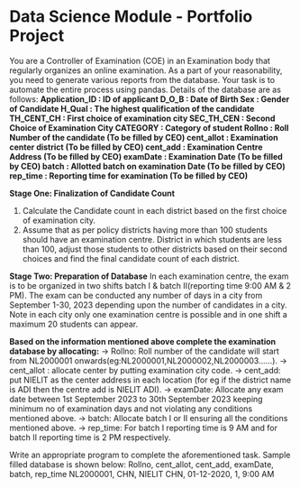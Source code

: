 # Data Science Module - Portfolio Project 

You are a Controller of Examination (COE) in an Examination body that regularly organizes an online examination. As a part of your reasonability, you need to generate various reports from the database. Your task is to automate the entire process using pandas. Details of the database are as
follows:
**Application_ID : ID of applicant
D_O_B : Date of Birth
Sex : Gender of Candidate
H_Qual : The highest qualification of the candidate
TH_CENT_CH : First choice of examination city
SEC_TH_CEN : Second Choice of Examination City
CATEGORY : Category of student
Rollno : Roll Number of the candidate (To be filled by CEO)
cent_allot : Examination center district (To be filled by CEO)
cent_add : Examination Centre Address (To be filled by CEO)
examDate : Examination Date (To be filled by CEO)
batch : Allotted batch on examination Date (To be filled by CEO)
rep_time : Reporting time for examination (To be filled by CEO)**

**Stage One: Finalization of Candidate Count**
1. Calculate the Candidate count in each district based on the first choice of examination city.
2. Assume that as per policy districts having more than 100 students should have an examination centre. District in which students are less than 100, adjust those students to other districts
based on their second choices and find the final candidate count of each district.

**Stage Two: Preparation of Database**
In each examination centre, the exam is to be organized in two shifts batch I & batch II(reporting time 9:00 AM & 2 PM). The exam can be conducted any number of days in a city from
September 1-30, 2023 depending upon the number of candidates in a city. Note in each city only one examination centre is possible and in one shift a maximum 20 students can appear.

**Based on the information mentioned above complete the examination database by allocating:**
          -> Rollno: Roll number of the candidate will start from NL2000001 onwards(eg:NL2000001,NL2000002,NL2000003……).
          -> cent_allot : allocate center by putting examination city code.
          -> cent_add: put NIELIT <District Name> as the center address in each location (for eg if the district name is ADI then the centre add is NIELIT ADI).
          -> examDate: Allocate any exam date between 1st September 2023 to 30th September 2023 keeping minimum no of examination days and not violating any conditions mentioned above.
          -> batch: Allocate batch I or II ensuring all the conditions mentioned above.
          -> rep_time: For batch I reporting time is 9 AM and for batch II reporting time is 2 PM respectively.

Write an appropriate program to complete the aforementioned task. Sample filled database is shown below:
Rollno, cent_allot, cent_add, examDate, batch, rep_time
NL2000001, CHN, NIELIT CHN, 01-12-2020, 1, 9:00 AM
